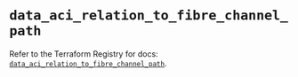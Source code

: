 # `data_aci_relation_to_fibre_channel_path`

Refer to the Terraform Registry for docs: [`data_aci_relation_to_fibre_channel_path`](https://registry.terraform.io/providers/ciscodevnet/aci/2.17.0/docs/data-sources/relation_to_fibre_channel_path).
